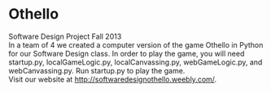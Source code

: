 Othello
=======

Software Design Project Fall 2013 <br>
In a team of 4 we created a computer version of the game Othello in Python for our Software Design class. In order to play the game, you will need startup.py, localGameLogic.py, localCanvassing.py, webGameLogic.py, and webCanvassing.py. Run startup.py to play the game. 
<br> Visit our website at http://softwaredesignothello.weebly.com/.
